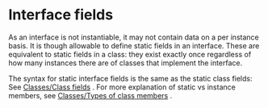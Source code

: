 <div id="interface-fields" class="section level1">

Interface fields
================

As an interface is not instantiable, it may not contain data on a per
instance basis. It is though allowable to define static fields in an
interface. These are equivalent to static fields in a class: they exist
exactly once regardless of how many instances there are of classes that
implement the interface.

The syntax for static interface fields is the same as the static class
fields: See [Classes/Class
fields](http://wiki.gnome.org/action/show/Projects/Vala/Manual/Export/Vala/Manual/Classes#Class_fields)
. For more explanation of static vs instance members, see [Classes/Types
of class
members](http://wiki.gnome.org/action/show/Projects/Vala/Manual/Export/Vala/Manual/Classes#Types_of_class_members)
.

</div>
